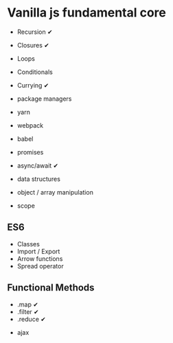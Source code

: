 # Vanilla js fundamental core

- Recursion ✔
- Closures ✔
- Loops
- Conditionals
- Currying ✔

- package managers
- yarn
- webpack
- babel

- promises
- async/await ✔
- data structures
- object / array manipulation
- scope

## ES6

- Classes
- Import / Export
- Arrow functions
- Spread operator

## Functional Methods

- .map ✔
- .filter ✔
- .reduce ✔

* ajax
